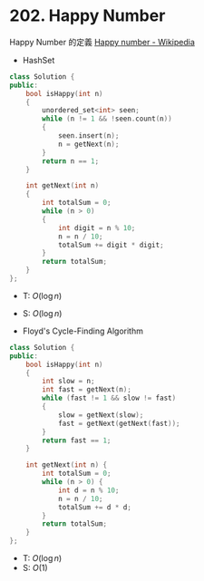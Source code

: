 # 202. Happy Number

Happy Number 的定義 [Happy number - Wikipedia](https://en.wikipedia.org/wiki/Happy_number)

- HashSet

```cpp
class Solution {
public:
    bool isHappy(int n)
    {
        unordered_set<int> seen;
        while (n != 1 && !seen.count(n))
        {
            seen.insert(n);
            n = getNext(n);
        }
        return n == 1;
    }

    int getNext(int n)
    {
        int totalSum = 0;
        while (n > 0)
        {
            int digit = n % 10;
            n = n / 10;
            totalSum += digit * digit;
        }
        return totalSum;
    }
};
```

- T: $O(\log n)$
- S: $O(\log n)$

- Floyd's Cycle-Finding Algorithm

```cpp
class Solution {
public:
    bool isHappy(int n)
    {
        int slow = n;
        int fast = getNext(n);
        while (fast != 1 && slow != fast)
        {
            slow = getNext(slow);
            fast = getNext(getNext(fast));
        }
        return fast == 1;
    }

    int getNext(int n) {
        int totalSum = 0;
        while (n > 0) {
            int d = n % 10;
            n = n / 10;
            totalSum += d * d;
        }
        return totalSum;
    }
};
```

- T: $O(\log n)$
- S: $O(1)$
